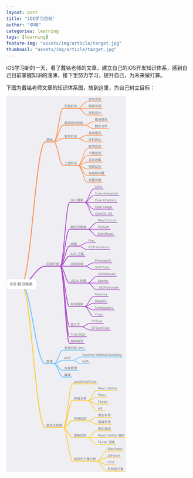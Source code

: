 ```yaml
---
layout: post
title: "iOS学习目标"
author: "李萌"
categories: learning
tags: [learning]
feature-img: "assets/img/article/target.jpg"
thumbnail: "assets/img/article/target.jpg"
---
```


iOS学习新的一天，看了戴铭老师的文章，建立自己的iOS开发知识体系，感到自己目前掌握知识的浅薄，接下里努力学习，提升自己，为未来做打算。

下图为戴铭老师文章的知识体系图，放到这里，为自己树立目标：

![target-iossystem.png](https://github.com/limeng99/limeng99.github.io/blob/master/assets/img/screenshots/target-iossystem.png)

